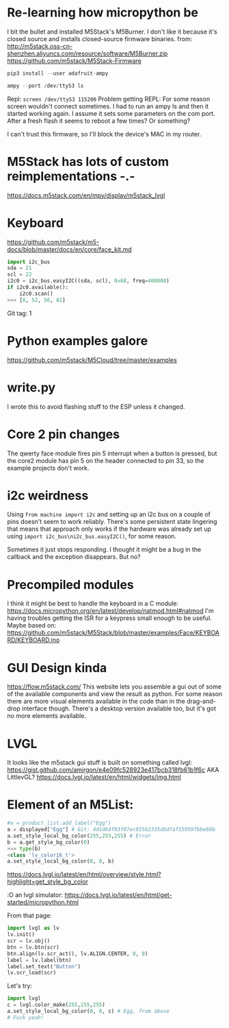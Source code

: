 # Re-learning how micropython be

I bit the bullet and installed M5Stack's M5Burner. I don't like it because it's closed source and
installs closed-source firmware binaries.
from: http://m5stack.oss-cn-shenzhen.aliyuncs.com/resource/software/M5Burner.zip
https://github.com/m5stack/M5Stack-Firmware

```python
pip3 install --user adafruit-ampy

ampy --port /dev/ttyS3 ls
```
Repl: `screen /dev/ttyS3 115200`
Problem getting REPL: For some reason screen wouldn't connect sometimes. I had to run an ampy ls
and then it started working again. I assume it sets some parameters on the com port. After a fresh
flash it seems to reboot a few times? Or something?

I can't trust this firmware, so I'll block the device's MAC in my router.

# M5Stack has lots of custom reimplementations -.-

https://docs.m5stack.com/en/mpy/display/m5stack_lvgl

# Keyboard

https://github.com/m5stack/m5-docs/blob/master/docs/en/core/face_kit.md

```python
import i2c_bus
sda = 21
scl = 22
i2c0 = i2c_bus.easyI2C((sda, scl), 0x68, freq=400000)
if i2c0.available():
    i2c0.scan()
>>> [8, 52, 56, 81]
```
Git tag: 1

# Python examples galore

https://github.com/m5stack/M5Cloud/tree/master/examples

# write.py

I wrote this to avoid flashing stuff to the ESP unless it changed.

# Core 2 pin changes

The qwerty face module fires pin 5 interrupt when a button is pressed, but the core2 module
has pin 5 on the header connected to pin 33, so the example projects don't work.

# i2c weirdness

Using `from machine import i2c` and setting up an i2c bus on a couple of pins doesn't seem to work
reliably. There's some persistent state lingering that means that approach only works if the hardware
was already set up using `import i2c_bus\ni2c_bus.easyI2C()`, for some reason.

Sometimes it just stops responding. I thought it might be a bug in the callback and the exception
disappears. But no?

# Precompiled modules

I think it might be best to handle the keyboard in a C module: https://docs.micropython.org/en/latest/develop/natmod.html#natmod
I'm having troubles getting the ISR for a keypress small enough to be useful.
Maybe based on: https://github.com/m5stack/M5Stack/blob/master/examples/Face/KEYBOARD/KEYBOARD.ino

# GUI Design kinda

https://flow.m5stack.com/
This website lets you assemble a gui out of some of the available components and view the result as python. For some reason
there are more visual elements available in the code than in the drag-and-drop interface though. There's a desktop version
available too, but it's got no more elements available.

# LVGL

It looks like the m5stack gui stuff is built on something called lvgl: https://gist.github.com/amirgon/e4e09fc528923e417bcb318fb61b1f6c
AKA LittlevGL? https://docs.lvgl.io/latest/en/html/widgets/img.html

# Element of an M5List:

```python
#a = product_list.add_label("Egg")
a = displayed["Egg"] # Git: 4d1d64f03f07ec855b2335dbdfaf55959fbbe66b
a.set_style_local_bg_color(255,255,255) # Error
b = a.get_style_bg_color(0)
>>> type(b)
<class 'lv_color16_t'>
a.set_style_local_bg_color(0, 0, b)
```
https://docs.lvgl.io/latest/en/html/overview/style.html?highlight=get_style_bg_color

:O an lvgl simulator:
https://docs.lvgl.io/latest/en/html/get-started/micropython.html

From that page:
```python
import lvgl as lv
lv.init()
scr = lv.obj()
btn = lv.btn(scr)
btn.align(lv.scr_act(), lv.ALIGN.CENTER, 0, 0)
label = lv.label(btn)
label.set_text("Button")
lv.scr_load(scr)
```

Let's try:
```python
import lvgl
c = lvgl.color_make(255,255,255)
a.set_style_local_bg_color(0, 0, c) # Egg, from above
# Fuck yeah!
```